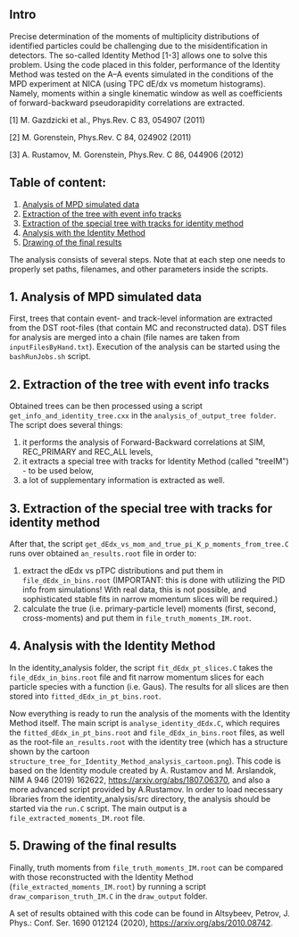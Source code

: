 ## Intro
Precise determination of the moments of multiplicity distributions of identified particles could be challenging due to the misidentification in detectors. The so-called Identity Method [1-3] allows one to solve this problem. Using the code placed in this folder, performance of the Identity Method was tested on the A–A events simulated in the conditions of the MPD experiment at NICA (using TPC dE/dx vs mometum histograms). Namely, moments within a single kinematic window as well as coefficients of forward-backward pseudorapidity correlations are extracted. 

[1] M. Gazdzicki et al., Phys.Rev. C 83, 054907 (2011)

[2] M. Gorenstein, Phys.Rev. C 84, 024902 (2011)

[3] A. Rustamov, M. Gorenstein, Phys.Rev. C 86, 044906 (2012)

## Table of content:
1. [Analysis of MPD simulated data](#sec1)
2. [Extraction of the tree with event info tracks](#sec2)
3. [Extraction of the special tree with tracks for identity method](#sec3)
4. [Analysis with the Identity Method](#sec4)
5. [Drawing of the final results](#sec5)


The analysis consists of several steps. Note that at each step one needs to properly set paths, filenames, and other parameters inside the scripts.

<a name="sec1"></a>
## 1. Analysis of MPD simulated data
First, trees that contain event- and track-level information are extracted from the DST root-files (that contain MC and reconstructed data).
DST files for analysis are merged into a chain  (file names are taken from `inputFilesByHand.txt`).
Execution of the analysis can be started using the `bashRunJobs.sh` script.

<a name="sec2"></a>
## 2. Extraction of the tree with event info tracks
Obtained trees can be then processed using a script `get_info_and_identity_tree.cxx` in the `analysis_of_output_tree folder`.
The script does several things:
1) it performs the analysis of Forward-Backward correlations at SIM, REC_PRIMARY and REC_ALL levels,
2) it extracts a special tree with tracks for Identity Method (called "treeIM") - to be used below,
3) a lot of supplementary information is extracted as well.

<a name="sec3"></a>
## 3. Extraction of the special tree with tracks for identity method
After that, the script `get_dEdx_vs_mom_and_true_pi_K_p_moments_from_tree.C` runs over obtained `an_results.root` file in order to:
1) extract the dEdx vs pTPC distributions and put them in `file_dEdx_in_bins.root` (IMPORTANT: this is done with utilizing the PID info from simulations! With real data, this is not possible, and sophisticated stable fits in narrow momentum slices will be required.)
2) calculate the true (i.e. primary-particle level) moments (first, second, cross-moments) and put them in `file_truth_moments_IM.root`.

<a name="sec4"></a>
## 4. Analysis with the Identity Method
In the identity_analysis folder, the script `fit_dEdx_pt_slices.C` takes the `file_dEdx_in_bins.root` file and fit narrow momentum slices for each particle species with a function (i.e. Gaus). 
The results for all slices are then stored into `fitted_dEdx_in_pt_bins.root`.

Now everything is ready to run the analysis of the moments with the Identity Method itself. The main script is `analyse_identity_dEdx.C`, which requires the `fitted_dEdx_in_pt_bins.root` and `file_dEdx_in_bins.root` files,
as well as the root-file `an_results.root` with the identity tree (which has a structure shown by the cartoon `structure_tree_for_Identity_Method_analysis_cartoon.png`).
This code is based on the Identity module created by A. Rustamov and M. Arslandok, NIM A 946 (2019) 162622, https://arxiv.org/abs/1807.06370, and also a more advanced script provided by A.Rustamov.
In order to load necessary libraries from the identity_analysis/src directory, the analysis should be started via the `run.C` script.
The main output is a `file_extracted_moments_IM.root` file.

<a name="sec5"></a>
## 5. Drawing of the final results
Finally, truth moments from `file_truth_moments_IM.root` can be compared with those reconstructed with the Identity Method (`file_extracted_moments_IM.root`) by running a script `draw_comparison_truth_IM.C` in the `draw_output` folder.

A set of results obtained with this code can be found in Altsybeev, Petrov, J. Phys.: Conf. Ser. 1690 012124 (2020), https://arxiv.org/abs/2010.08742.






